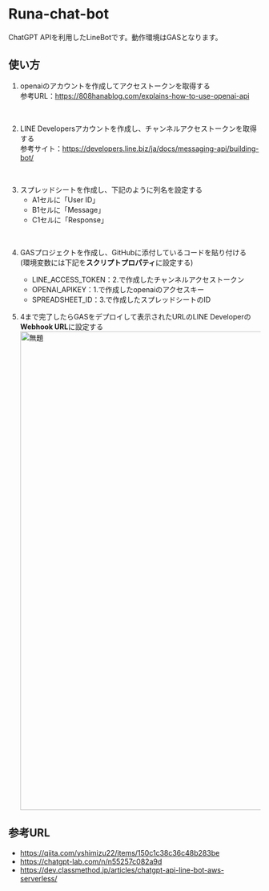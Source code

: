 # Runa-chat-bot
ChatGPT APIを利用したLineBotです。動作環境はGASとなります。


## 使い方

1. openaiのアカウントを作成してアクセストークンを取得する  
     参考URL：https://808hanablog.com/explains-how-to-use-openai-api

<br>

2. LINE Developersアカウントを作成し、チャンネルアクセストークンを取得する  
     参考サイト：https://developers.line.biz/ja/docs/messaging-api/building-bot/  

<br>

3. スプレッドシートを作成し、下記のように列名を設定する
    - A1セルに「User ID」
    - B1セルに「Message」
    - C1セルに「Response」  
<br>

4. GASプロジェクトを作成し、GitHubに添付しているコードを貼り付ける  
     (環境変数には下記を**スクリプトプロパティ**に設定する)
     - LINE_ACCESS_TOKEN：2.で作成したチャンネルアクセストークン
     - OPENAI_APIKEY：1.で作成したopenaiのアクセスキー
     - SPREADSHEET_ID：3.で作成したスプレッドシートのID

5. 4まで完了したらGASをデプロイして表示されたURLのLINE Developerの**Webhook URL**に設定する  
   <img width="954" alt="無題" src="https://user-images.githubusercontent.com/58076642/227694797-0c005e77-19a6-4a01-931c-5ed64bbc9d64.png">


## 参考URL
- https://qiita.com/yshimizu22/items/150c1c38c36c48b283be
- https://chatgpt-lab.com/n/n55257c082a9d
- https://dev.classmethod.jp/articles/chatgpt-api-line-bot-aws-serverless/
